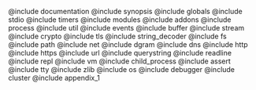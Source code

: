 @include documentation
@include synopsis
@include globals
@include stdio
@include timers
@include modules
@include addons
@include process
@include util
@include events
@include buffer
@include stream
@include crypto
@include tls
@include string_decoder
@include fs
@include path
@include net
@include dgram
@include dns
@include http
@include https
@include url
@include querystring
@include readline
@include repl
@include vm
@include child_process
@include assert
@include tty
@include zlib
@include os
@include debugger
@include cluster
@include appendix_1